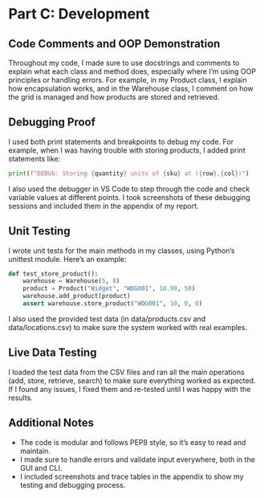 # Part C: Development

## Code Comments and OOP Demonstration

Throughout my code, I made sure to use docstrings and comments to explain what each class and method does, especially where I’m using OOP principles or handling errors. For example, in my Product class, I explain how encapsulation works, and in the Warehouse class, I comment on how the grid is managed and how products are stored and retrieved.

## Debugging Proof

I used both print statements and breakpoints to debug my code. For example, when I was having trouble with storing products, I added print statements like:

```python
print(f"DEBUG: Storing {quantity} units of {sku} at ({row},{col})")
```

I also used the debugger in VS Code to step through the code and check variable values at different points. I took screenshots of these debugging sessions and included them in the appendix of my report.

## Unit Testing

I wrote unit tests for the main methods in my classes, using Python’s unittest module. Here’s an example:

```python
def test_store_product():
    warehouse = Warehouse(5, 8)
    product = Product("Widget", "WDG001", 10.99, 50)
    warehouse.add_product(product)
    assert warehouse.store_product("WDG001", 10, 0, 0)
```

I also used the provided test data (in data/products.csv and data/locations.csv) to make sure the system worked with real examples.

## Live Data Testing

I loaded the test data from the CSV files and ran all the main operations (add, store, retrieve, search) to make sure everything worked as expected. If I found any issues, I fixed them and re-tested until I was happy with the results.

## Additional Notes

- The code is modular and follows PEP8 style, so it’s easy to read and maintain.
- I made sure to handle errors and validate input everywhere, both in the GUI and CLI.
- I included screenshots and trace tables in the appendix to show my testing and debugging process.
